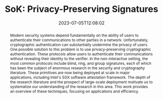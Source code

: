---
title: "SoK: Privacy-Preserving Signatures"
date: "2023-07-05T12:08:02"
publication_types: ["3"]
publication: in IACR eprint
abstract: "Modern security systems depend fundamentally on the ability of users to authenticate their communications to other parties in a network. Unfortunately, cryptographic authentication can substantially undermine the privacy of users. One possible solution to this problem is to use privacy-preserving cryptographic authentication. These protocols allow users to authenticate their communications without revealing their identity to the verifier. In the non-interactive setting, the most common protocols include blind, ring, and group signatures, each of which has been the subject of enormous research in the security and cryptography literature. These primitives are now being deployed at scale in major applications, including Intel's SGX software attestation framework. The depth of the research literature and the prospect of large-scale deployment motivate us to systematize our understanding of the research in this area. This work provides an overview of these techniques, focusing on applications and efficiency."
---